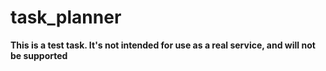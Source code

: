 # task_planner

**This is a test task. It's not intended for use as a real service, and will not be supported**
